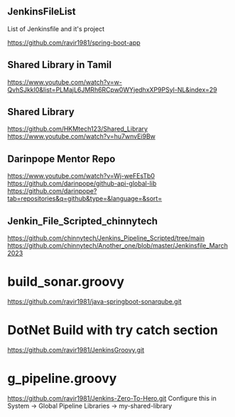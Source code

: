 ## JenkinsFileList
List of Jenkinsfile and it's project

https://github.com/ravir1981/spring-boot-app

## Shared Library in Tamil
https://www.youtube.com/watch?v=w-QvhSJkkI0&list=PLMajL6JMRh6RCpw0WYjedhxXP9PSyl-NL&index=29

## Shared Library
https://github.com/HKMtech123/Shared_Library
https://www.youtube.com/watch?v=hu7wnvEi9Bw

## Darinpope Mentor Repo
https://www.youtube.com/watch?v=Wj-weFEsTb0
https://github.com/darinpope/github-api-global-lib
https://github.com/darinpope?tab=repositories&q=github&type=&language=&sort=

## Jenkin_File_Scripted_chinnytech
https://github.com/chinnytech/Jenkins_Pipeline_Scripted/tree/main
https://github.com/chinnytech/Another_one/blob/master/Jenkinsfile_March2023

build_sonar.groovy
===================
https://github.com/ravir1981/java-springboot-sonarqube.git

DotNet Build with try catch section
======================================
https://github.com/ravir1981/JenkinsGroovy.git

g_pipeline.groovy
====================
https://github.com/ravir1981/Jenkins-Zero-To-Hero.git
Configure this in System -> Global Pipeline Libraries -> my-shared-library
